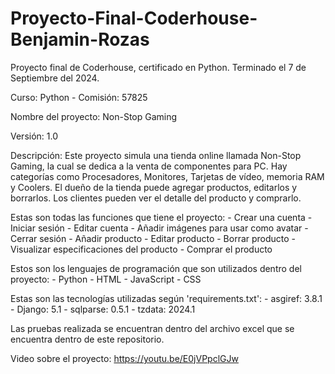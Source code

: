 # Proyecto-Final-Coderhouse-Benjamin-Rozas
Proyecto final de Coderhouse, certificado en Python. Terminado el 7 de Septiembre del 2024.

Curso: Python - Comisión: 57825

Nombre del proyecto: Non-Stop Gaming

Versión: 1.0

Descripción:
Este proyecto simula una tienda online llamada Non-Stop Gaming, la cual se dedica a la venta de componentes para PC. Hay categorías como Procesadores, Monitores, Tarjetas de vídeo, memoria RAM y Coolers. El dueño de la tienda puede agregar productos, editarlos y borrarlos. Los clientes pueden ver el detalle del producto y comprarlo.

Estas son todas las funciones que tiene el proyecto:
    - Crear una cuenta
    - Iniciar sesión
    - Editar cuenta
    - Añadir imágenes para usar como avatar
    - Cerrar sesión
    - Añadir producto
    - Editar producto
    - Borrar producto
    - Visualizar especificaciones del producto
    - Comprar el producto

Estos son los lenguajes de programación que son utilizados dentro del proyecto:
    - Python
    - HTML
    - JavaScript
    - CSS

Estas son las tecnologías utilizadas según 'requirements.txt':
    - asgiref: 3.8.1
    - Django: 5.1
    - sqlparse: 0.5.1
    - tzdata: 2024.1

Las pruebas realizada se encuentran dentro del archivo excel que se encuentra dentro de este repositorio.

Video sobre el proyecto: https://youtu.be/E0jVPpclGJw